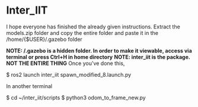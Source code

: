 # Inter_IIT
I hope everyone has finished the already given instructions. 
Extract the models.zip folder and copy the entire folder and paste it in the /home/{$USER}/.gazebo folder

**NOTE: /.gazebo is a hidden folder. In order to make it viewable, access via terminal or press Ctrl+H in home directory**
**NOTE: inter_iit is the package. NOT THE ENTIRE THING**
Once you've done this,

$ ros2 launch inter_iit spawn_modified_8.launch.py

In another terminal

$ cd ~/inter_iit/scripts
$ python3 odom_to_frame_new.py
